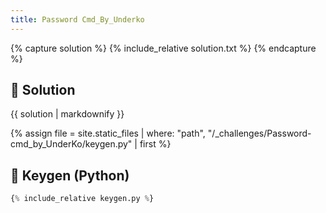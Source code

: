 ```yaml
---
title: Password Cmd_By_Underko
---
```


{% capture solution %}
{% include_relative solution.txt %}
{% endcapture %}

## 📝 Solution

{{ solution | markdownify }}

{% assign file = site.static_files | where: "path", "/_challenges/Password-cmd_by_UnderKo/keygen.py" | first %}
## 🔑 Keygen (Python)

```py
{% include_relative keygen.py %}
```
